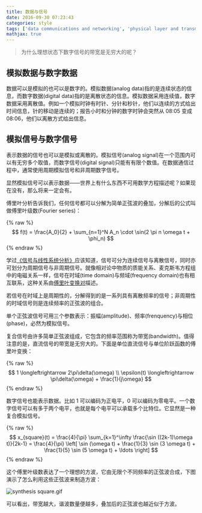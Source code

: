 ```yaml
---
title: 数据与信号
date: 2016-09-30 07:23:43
categories: style
tags: ['data communications and networking', 'physical layer and transmission medium', 'summary']
mathjax: true
---
```


> 为什么理想状态下数字信号的带宽是无穷大的呢？

## 模拟数据与数字数据

数据可以是模拟的也可以是数字的。模拟数据(analog data)指的是连续状态的信息，而数字数据(digital data)指的是离散状态的信息。模拟数据采用连续值，数字数据采用离散值。例如一个模拟时钟有时针、分针和秒针，他们以连续的方式给出时间信息，针的移动是连续的；报告小时和分钟的数字时钟会突然从 08:05 变成 08:06，他们以离散方式给出信息。

## 模拟信号与数字信号

表示数据的信号也可以是模拟或离散的。模拟信号(analog signal)在一个范围内可以有无穷多个取值，而数字信号(digital signal)只能有有限个数值。在数据通信过程中，通常使用周期模拟信号和非周期数字信号。

显然模拟信号可以表示数据——世界上有什么东西不可用数学方程描述呢？如果现在没有，那么将来一定会有。

傅里叶分析告诉我们，任何信号都可以分解为简单正弦波的叠加，分解后的公式叫做傅里叶级数(Fourier series)：

{% raw %}
$$
f(t) = \frac{A_0}{2} + \sum_{n=1}^N A_n \cdot \sin(2 \pi n \omega t + \phi_n)
$$
{% endraw %}

学过[《信号与线性系统分析》](https://book.douban.com/subject/1679604/)应该知道，信号可分为连续信号与离散信号，同时亦可划分为周期信号与非周期信号。就像相对论中物质的质能关系、麦克斯韦方程组中的电磁关系一样，信号在时域(time domain)与频域(frequency domain)也有相互联系，这种关系由[傅里叶变换对](https://zh.wikipedia.org/wiki/%E5%82%85%E9%87%8C%E5%8F%B6%E5%8F%98%E6%8D%A2)描述。

若信号在时域上是周期性的，分解得到的是一系列具有离散频率的信号；非周期性的时域信号则是连续频率的正弦波的组合。

单个正弦波信号可用三个参数表示：振幅(amplitude)、频率(frenquency)与相位(phase)，必然为模拟信号。

复合信号由许多简单正弦波组成，它包含的频率范围称为带宽(bandwidth)。值得注意的是，直流信号的带宽是无穷大的。下面是单位直流信号与单位阶跃函数的傅里叶变换：

{% raw %}
$$
1 \longleftrightarrow 2\pi\delta(\omega) \\
\epsilon(t) \longleftrightarrow  \pi\delta(\omega) + \frac{1}{j\omega}
$$
{% endraw %}

数字信号也能表示数据。比如 1 可以编码为正电平，0 可以编码为零电平。一个数字信号可以有多于两个电平，也就是每个电平可以承载多个比特位。它显然是一种复合模拟信号。

{% raw %}
$$
x_{square}(t) = \frac{4}{\pi} \sum_{k=1}^\infty \frac{\sin ((2k-1)\omega t)}{2k-1} = \frac{4}{\pi} \left[ \sin (\omega t) + \frac{1}{3} \sin (3 \omega t) + \frac{1}{5} \sin (5 \omega t) + \ldots \right]
$$
{% endraw %}

这个傅里叶级数表达了一个理想的方波，它由无限个不同频率的正弦波合成，下图演示了怎么利用这些正弦波来制造方波：

![synthesis square.gif](/images/16/09/synthesis_square.gif)

可以看出，带宽越大，谐波数量便越多，叠加后的正弦波也越近似于方波。
